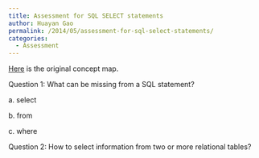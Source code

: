 ```yaml
---
title: Assessment for SQL SELECT statements
author: Huayan Gao
permalink: /2014/05/assessment-for-sql-select-statements/
categories:
  - Assessment
---
```

[Here][1] is the original concept map.

Question 1: What can be missing from a SQL statement?

a. select

b. from

c. where

Question 2: How to select information from two or more relational tables?

 [1]: /training-course/uploads/2014/05/2014-04-30-Concept_Map_Assignment_Cropped.png
